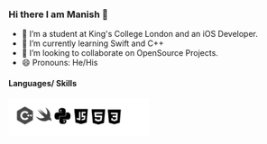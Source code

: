 ### Hi there I am Manish 👋


- 🔭 I’m a student at King's College London and an iOS Developer.
- 🌱 I’m currently learning Swift and C++
- 👯 I’m looking to collaborate on OpenSource Projects. 
- 😄 Pronouns: He/His

#### Languages/ Skills

<img align = "left" src="ImagesStack/pycplus.png" height = "67">
